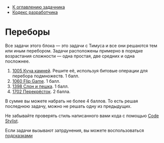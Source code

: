 * [К оглавлению задачника](https://github.com/urfu-code/cs101-main)
* [Кодекс разработчика](https://docs.google.com/document/d/1w8C1VyDPh9_1DaGD6oDJWmHw8V6cWrr469CgMiLGmdE/edit#)

# Переборы

Все задачи этого блока — это задачи с Тимуса и все они решаются тем или иным перебором.
Задачи расположены примерно в порядке возрастания сложности — одна простая, две средних и одна посложнее.

1. [1005 Куча камней](http://acm.timus.ru/problem.aspx?space=1&num=1005). Решите её, используя битовые операции для перебора подмножеств. 1 балл.
2. [1060 Flip Game](http://acm.timus.ru/problem.aspx?space=1&num=1060). 1 балл.
3. [1398 Слон и пешка](http://acm.timus.ru/problem.aspx?space=1&num=1398). 1 балл.
4. [1702 Перекрёсток](http://acm.timus.ru/problem.aspx?space=1&num=1702). 2 балла.

В сумме вы можете набрать не более 4 баллов. То есть решая последнюю задачу, можно не решать одну из предыдущих. 

Не забывайте проверять стиль написанного вами кода с помощью [Code Stylist](https://labs.skbkontur.ru/cleancode).

Если задачи вызывают затрдунения, вы можете воспользоваться [подсказками](Instructions.md)
